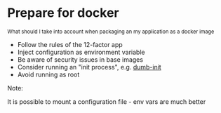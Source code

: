 # Prepare for docker

<small>What should I take into account when packaging an my application as a
docker image</small>

* Follow the rules of the 12-factor app
* Inject configuration as environment variable
* Be aware of security issues in base images
* Consider running an "init process", e.g. <a href="https://engineeringblog.yelp.com/2016/01/dumb-init-an-init-for-docker.html">dumb-init</a>
* Avoid running as root

Note:

It is possible to mount a configuration file - env vars are much better
